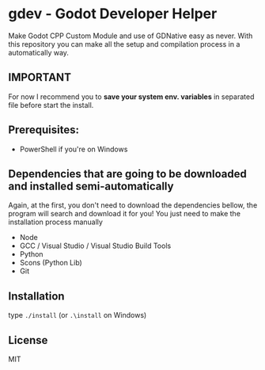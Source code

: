 # gdev - Godot Developer Helper

Make Godot CPP Custom Module and use of GDNative easy as never. With this repository you can make all the setup and compilation process in a automatically way.

## IMPORTANT
For now I recommend you to **save your system env. variables** in separated file before start the install.

## Prerequisites:
- PowerShell if you're on Windows

## Dependencies that are going to be downloaded and installed semi-automatically

Again, at the first, you don't need to download the dependencies bellow, the program will search and
download it for you! You just need to make the installation process manually

- Node
- GCC / Visual Studio / Visual Studio Build Tools
- Python
- Scons (Python Lib)
- Git

## Installation

type `./install` (or `.\install` on Windows)

## License

MIT